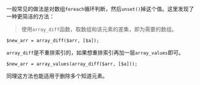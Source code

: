 一般常见的做法是对数组```foreach```循环判断，然后```unset()```掉这个值。这里发现了一种更简洁的方法：

> 使用```array_diff```函数，取数组和该元素的差集，即为需要的数组。
```
$new_arr = array_diff($arr, [$a]);
```
```array_diff```是不重排索引的，如果想重排索引再加一层```array_values```即可。
```
$new_arr = array_values(array_diff($arr, [$a]));
```
同理这方法也能适用于删除多个知道元素。
